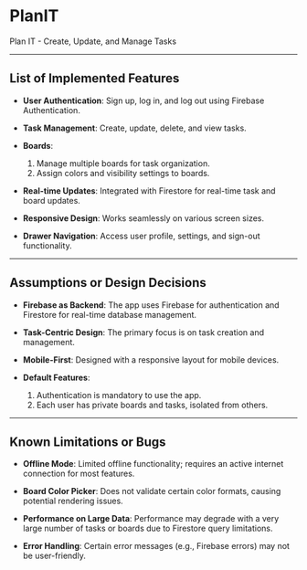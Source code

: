 # PlanIT

Plan IT - Create, Update, and Manage Tasks

---

## List of Implemented Features

- **User Authentication**: Sign up, log in, and log out using Firebase Authentication.  

- **Task Management**: Create, update, delete, and view tasks.  

- **Boards**:  
  1. Manage multiple boards for task organization.  
  2. Assign colors and visibility settings to boards.  

- **Real-time Updates**: Integrated with Firestore for real-time task and board updates.  

- **Responsive Design**: Works seamlessly on various screen sizes.  

- **Drawer Navigation**: Access user profile, settings, and sign-out functionality.  

---

## Assumptions or Design Decisions

- **Firebase as Backend**: The app uses Firebase for authentication and Firestore for real-time database management.  

- **Task-Centric Design**: The primary focus is on task creation and management.  

- **Mobile-First**: Designed with a responsive layout for mobile devices.  

- **Default Features**:  
  1. Authentication is mandatory to use the app.  
  2. Each user has private boards and tasks, isolated from others.  

---

## Known Limitations or Bugs

- **Offline Mode**: Limited offline functionality; requires an active internet connection for most features.  

- **Board Color Picker**: Does not validate certain color formats, causing potential rendering issues.  

- **Performance on Large Data**: Performance may degrade with a very large number of tasks or boards due to Firestore query limitations.  

- **Error Handling**: Certain error messages (e.g., Firebase errors) may not be user-friendly.  
